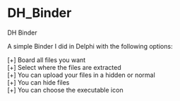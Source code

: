 DH_Binder
========

DH Binder

A simple Binder I did in Delphi with the following options:<br>

[+] Board all files you want<br>
[+] Select where the files are extracted<br>
[+] You can upload your files in a hidden or normal<br>
[+] You can hide files<br>
[+] You can choose the executable icon<br>

